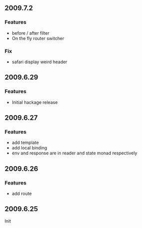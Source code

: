 2009.7.2
--------

### Features

* before / after filter
* On the fly router switcher

### Fix

* safari display weird header

2009.6.29
---------

### Features

* Initial hackage release

2009.6.27
---------

### Features

* add template
* add local binding
* env and response are in reader and state monad respectively

2009.6.26
---------

### Features

* add route

2009.6.25
---------

Init